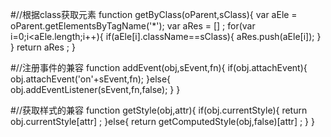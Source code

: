 #//根据class获取元素
function getByClass(oParent,sClass){
	var aEle = oParent.getElementsByTagName('*');
	var aRes = [] ;
	for(var i=0;i<aEle.length;i++){
	   if(aEle[i].className==sClass){
	        aRes.push(aEle[i]);
	   }
	}
	return aRes ;
}

#//注册事件的兼容
function addEvent(obj,sEvent,fn){
	  if(obj.attachEvent){
	        obj.attachEvent('on'+sEvent,fn);
	  }else{
       		obj.addEventListener(sEvent,fn,false);
	  }
}

#//获取样式的兼容
function getStyle(obj,attr){
	if(obj.currentStyle){
		return obj.currentStyle[attr] ;
	}else{
		return getComputedStyle(obj,false)[attr] ;
	}
}
